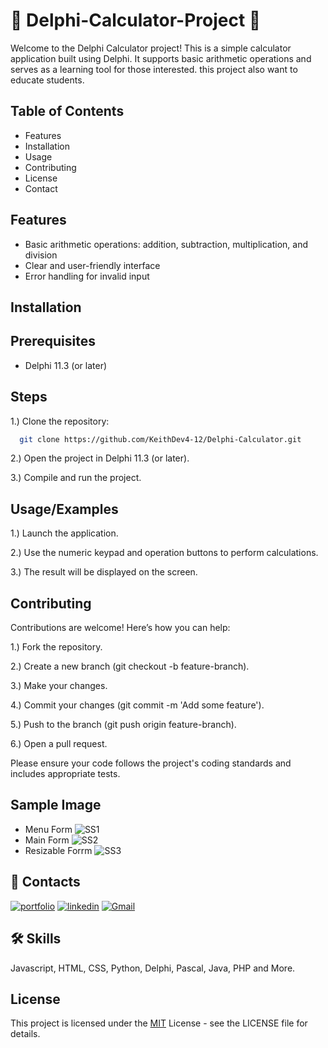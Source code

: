 
# 🚀 Delphi-Calculator-Project 🚀

Welcome to the Delphi Calculator project! This is a simple calculator application built using Delphi. It supports basic arithmetic operations and serves as a learning tool for those interested. this project also want to educate students.




## Table of Contents

 - Features
 - Installation
 - Usage
 - Contributing
 - License
 - Contact


## Features


- Basic arithmetic operations: addition, subtraction, multiplication, and division
- Clear and user-friendly interface
- Error handling for invalid input


## Installation

## Prerequisites
- Delphi 11.3 (or later)
## Steps

1.) Clone the repository:

```bash
  git clone https://github.com/KeithDev4-12/Delphi-Calculator.git
```
2.) Open the project in Delphi 11.3 (or later).

3.) Compile and run the project.

    
## Usage/Examples

1.) Launch the application.

2.) Use the numeric keypad and operation buttons to perform calculations.

3.) The result will be displayed on the screen.


## Contributing

Contributions are welcome! Here’s how you can help:

1.) Fork the repository.

2.) Create a new branch (git checkout -b feature-branch).

3.) Make your changes.

4.) Commit your changes (git commit -m 'Add some feature').

5.) Push to the branch (git push origin feature-branch).

6.) Open a pull request.

Please ensure your code follows the project's coding standards and includes appropriate tests.


## Sample Image
- Menu Form
![SS1](https://github.com/KeithDev4-12/Delphi-Calculator/assets/80504085/720a6a1f-b133-4dc1-a702-0eede0fa13f0)
- Main Form 
![SS2](https://github.com/KeithDev4-12/Delphi-Calculator/assets/80504085/499da561-d37e-4f02-928f-3b520b094255)
- Resizable Forrm
![SS3](https://github.com/KeithDev4-12/Delphi-Calculator/assets/80504085/8998b44c-b7fa-4655-9a64-037f3e95d4a2)

## 🔗 Contacts
[![portfolio](https://img.shields.io/badge/my_portfolio-000?style=for-the-badge&logo=ko-fi&logoColor=white)](https://keithdev4-12.github.io)
[![linkedin](https://img.shields.io/badge/linkedin-0A66C2?style=for-the-badge&logo=linkedin&logoColor=white)](https://www.linkedin.com/in/cikgmata/)
[![Gmail](https://img.shields.io/badge/Gmail-D14836?style=for-the-badge&logo=gmail&logoColor=white)](mailto:cikgmata@gmail.com)


## 🛠 Skills
Javascript, HTML, CSS, Python, Delphi, Pascal, Java, PHP and More.


## License


This project is licensed under the [MIT](https://choosealicense.com/licenses/mit/) License - see the LICENSE file for details.

